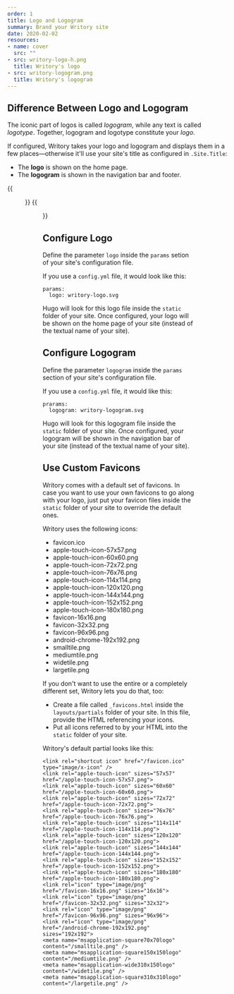 ```yaml
---
order: 1
title: Logo and Logogram
summary: Brand your Writory site
date: 2020-02-02
resources:
- name: cover
  src: ""
- src: writory-logo-h.png
  title: Writory's logo
- src: writory-logogram.png
  title: Writory's logogram
---
```


## Difference Between Logo and Logogram

The iconic part of logos is called *logogram*, while any text is called *logotype*. Together, logogram and logotype constitute your *logo*.

If configured, Writory takes your logo and logogram and displays them in a few places—otherwise it'll use your site's title as configured in ``.Site.Title``:

* The **logo** is shown on the home page.
* The **logogram** is shown in the navigation bar and footer.

{{<figure src="writory-logo-h.png" />}}
{{<figure src="writory-logogram.png" class="w-25" />}}

## Configure Logo

Define the parameter ``logo`` inside the ``params`` setion of your site's configuration file.

If you use a ``config.yml`` file, it would look like this:

```
params:
  logo: writory-logo.svg
```

Hugo will look for this logo file inside the ``static`` folder of your site. Once configured, your logo will be shown on the home page of your site (instead of the textual name of your site).

## Configure Logogram

Define the parameter ``logogram`` inside the ``params`` section of your site's configuration file.

If you use a ``config.yml`` file, it would like this:

```
prarams:
  logogram: writory-logogram.svg
```

Hugo will look for this logogram file inside the ``static`` folder of your site. Once configured, your logogram will be shown in the navigation bar of your site (instead of the textual name of your site).

## Use Custom Favicons

Writory comes with a default set of favicons. In case you want to use your own favicons to go along with your logo, just put your favicon files inside the ``static`` folder of your site to override the default ones.

Writory uses the following icons:

* favicon.ico
* apple-touch-icon-57x57.png
* apple-touch-icon-60x60.png
* apple-touch-icon-72x72.png
* apple-touch-icon-76x76.png
* apple-touch-icon-114x114.png
* apple-touch-icon-120x120.png
* apple-touch-icon-144x144.png
* apple-touch-icon-152x152.png
* apple-touch-icon-180x180.png
* favicon-16x16.png
* favicon-32x32.png
* favicon-96x96.png
* android-chrome-192x192.png
* smalltile.png
* mediumtile.png
* widetile.png
* largetile.png

If you don't want to use the entire or a completely different set, Writory lets you do that, too:

* Create a file called ``_favicons.html`` inside the ``layouts/partials`` folder of your site. In this file, provide the HTML referencing your icons.
* Put all icons referred to by your HTML into the ``static`` folder of your site.

Writory's default partial looks like this:

```
<link rel="shortcut icon" href="/favicon.ico" type="image/x-icon" />
<link rel="apple-touch-icon" sizes="57x57" href="/apple-touch-icon-57x57.png">
<link rel="apple-touch-icon" sizes="60x60" href="/apple-touch-icon-60x60.png">
<link rel="apple-touch-icon" sizes="72x72" href="/apple-touch-icon-72x72.png">
<link rel="apple-touch-icon" sizes="76x76" href="/apple-touch-icon-76x76.png">
<link rel="apple-touch-icon" sizes="114x114" href="/apple-touch-icon-114x114.png">
<link rel="apple-touch-icon" sizes="120x120" href="/apple-touch-icon-120x120.png">
<link rel="apple-touch-icon" sizes="144x144" href="/apple-touch-icon-144x144.png">
<link rel="apple-touch-icon" sizes="152x152" href="/apple-touch-icon-152x152.png">
<link rel="apple-touch-icon" sizes="180x180" href="/apple-touch-icon-180x180.png">
<link rel="icon" type="image/png" href="/favicon-16x16.png" sizes="16x16">
<link rel="icon" type="image/png" href="/favicon-32x32.png" sizes="32x32">
<link rel="icon" type="image/png" href="/favicon-96x96.png" sizes="96x96">
<link rel="icon" type="image/png" href="/android-chrome-192x192.png" sizes="192x192">
<meta name="msapplication-square70x70logo" content="/smalltile.png" />
<meta name="msapplication-square150x150logo" content="/mediumtile.png" />
<meta name="msapplication-wide310x150logo" content="/widetile.png" />
<meta name="msapplication-square310x310logo" content="/largetile.png" />
```
